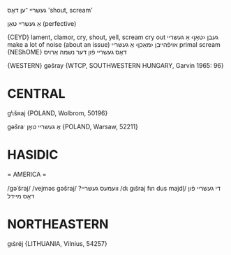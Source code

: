 געשריי
־ען
דאָס
'shout, scream'

אַ געשריי טאָן
(perfective)

{CEYD}
lament, clamor, cry, shout, yell, scream
cry out געבן ‹טאָן› אַ געשריי
make a lot of noise (about an issue)  אויפֿהײבן ‹מאַכן› אַ געשריי
primal scream {NEShOME}	דאָס געשריי פֿון דער נשמה אַרויס

{WESTERN}
gəšray {WTCP, SOUTHWESTERN HUNGARY, Garvin 1965: 96}

CENTRAL
========

gʲɩšʀaj {POLAND, Wolbrom, 50196}

gəšraˑ אַ געשריי טאָן {POLAND, Warsaw, 52211}

HASIDIC
=======
= AMERICA = 

/gəˈšraj/
/vejməs gəšraj/ ?וועמעס געשריי
/dɩ gɩšraj fɩn dus majdl̩/ די געשריי פֿון דאָס מיידל

NORTHEASTERN
==============

gɩs̀réj {LITHUANIA, Vilnius, 54257}